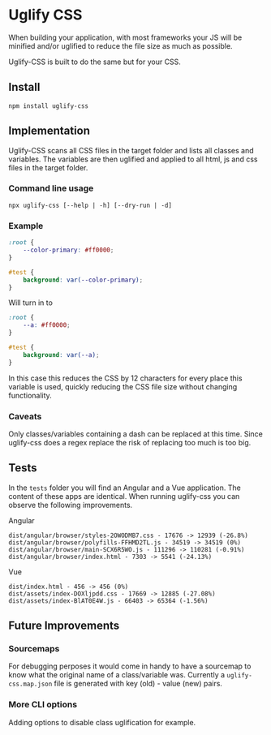 # Uglify CSS

When building your application, with most frameworks your JS will be minified and/or uglified to reduce the file size as much as possible.

Uglify-CSS is built to do the same but for your CSS.

## Install

```
npm install uglify-css
```

## Implementation

Uglify-CSS scans all CSS files in the target folder and lists all classes and variables. The variables are then uglified and applied to all html, js and css files in the target folder.

### Command line usage

```
npx uglify-css [--help | -h] [--dry-run | -d]
```

### Example

```css
:root {
	--color-primary: #ff0000;
}

#test {
	background: var(--color-primary);
}
```

Will turn in to

```css
:root {
	--a: #ff0000;
}

#test {
	background: var(--a);
}
```

In this case this reduces the CSS by 12 characters for every place this variable is used, quickly reducing the CSS file size without changing functionality.

### Caveats

Only classes/variables containing a dash can be replaced at this time. Since uglify-css does a regex replace the risk of replacing too much is too big.

## Tests

In the `tests` folder you will find an Angular and a Vue application. The content of these apps are identical. When running uglify-css you can observe the following improvements.

Angular

```
dist/angular/browser/styles-2OWODMB7.css - 17676 -> 12939 (-26.8%)
dist/angular/browser/polyfills-FFHMD2TL.js - 34519 -> 34519 (0%)
dist/angular/browser/main-SCX6R5WO.js - 111296 -> 110281 (-0.91%)
dist/angular/browser/index.html - 7303 -> 5541 (-24.13%)
```

Vue

```
dist/index.html - 456 -> 456 (0%)
dist/assets/index-DOXljpdd.css - 17669 -> 12885 (-27.08%)
dist/assets/index-BlAT0E4W.js - 66403 -> 65364 (-1.56%)
```

## Future Improvements

### Sourcemaps

For debugging perposes it would come in handy to have a sourcemap to know what the original name of a class/variable was.
Currently a `uglify-css.map.json` file is generated with key (old) - value (new) pairs.

### More CLI options

Adding options to disable class uglification for example.
